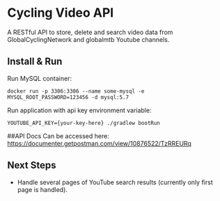 # Cycling Video API
A RESTful API to store, delete and search video data from GlobalCyclingNetwork and globalmtb Youtube channels.

## Install & Run
Run MySQL container:

`docker run -p 3306:3306 --name some-mysql -e MYSQL_ROOT_PASSWORD=123456 -d mysql:5.7`

Run application with api key environment variable:

`YOUTUBE_API_KEY={your-key-here} ./gradlew bootRun`

##API Docs
Can be accessed here: https://documenter.getpostman.com/view/10876522/TzRREURq

## Next Steps
- Handle several pages of YouTube search results (currently only first page is handled).
